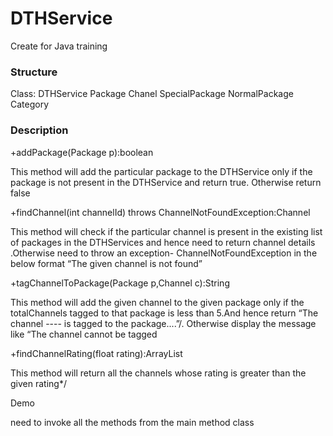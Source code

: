# DTHService
Create for Java training

### Structure

Class:
DTHService
Package
Chanel
SpecialPackage
NormalPackage
Category

### Description

+addPackage(Package p):boolean

This method will add the particular package to the DTHService  only if the package   is not present in the DTHService and return true. Otherwise return  false


+findChannel(int channelId) throws ChannelNotFoundException:Channel

This method will check  if the particular channel is present  in the  existing list of packages in the DTHServices and   hence need to  return channel details  .Otherwise need to throw an exception- ChannelNotFoundException in the below format “The given channel is not found”


+tagChannelToPackage(Package p,Channel c):String

This method will add the given  channel to the given  package  only if the  totalChannels tagged to that package is less than 5.And hence return “The channel ---- is  tagged to the package....”/.
Otherwise display the message like “The channel cannot be tagged

+findChannelRating(float rating):ArrayList<Channel>

This method will return all the channels whose rating is greater than the given rating*/

Demo  

need to invoke all the methods from the main method class
  
